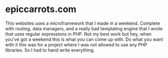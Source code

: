 <h1>epiccarrots.com</h1>
<p>This websites uses a microframework that I made in a weekend. Complete with routing, data managers, and a really bad templating engine that I wrote that uses regular expressions in PHP. Not my best work but hey, when you've got a weekend this is what you can come up with. Do what you want with it this was for a project where I was not allowed to use any PHP libraries. So I had to hand write everything.</p>
